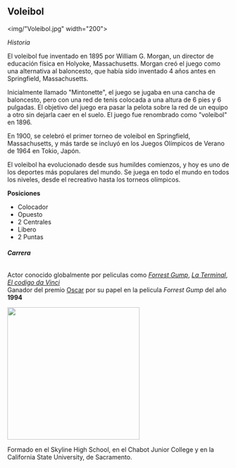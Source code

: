 ## Voleibol
<img/"Voleibol.jpg" width="200">

*Historia*

El voleibol fue inventado en 1895 por William G. Morgan, un director de educación física en Holyoke, Massachusetts. Morgan creó el juego como una alternativa al baloncesto, que había sido inventado 4 años antes en Springfield, Massachusetts.

Inicialmente llamado "Mintonette", el juego se jugaba en una cancha de baloncesto, pero con una red de tenis colocada a una altura de 6 pies y 6 pulgadas. El objetivo del juego era pasar la pelota sobre la red de un equipo a otro sin dejarla caer en el suelo. El juego fue renombrado como "voleibol" en 1896.

En 1900, se celebró el primer torneo de voleibol en Springfield, Massachusetts, y más tarde se incluyó en los Juegos Olímpicos de Verano de 1964 en Tokio, Japón.

El voleibol ha evolucionado desde sus humildes comienzos, y hoy es uno de los deportes más populares del mundo. Se juega en todo el mundo en todos los niveles, desde el recreativo hasta los torneos olímpicos.


**Posiciones**
- Colocador
- Opuesto
- 2 Centrales
- Libero
- 2 Puntas 
###### **Carrera**

Actor conocido globalmente por peliculas como [*Forrest Gump*](https://es.wikipedia.org/wiki/Forrest_Gump_(pel%C3%ADcula)), [*La Terminal*](https://es.wikipedia.org/wiki/La_terminal_(pel%C3%ADcula_de_2004)), [*El codigo da Vinci*](https://es.wikipedia.org/wiki/El_c%C3%B3digo_Da_Vinci)  
Ganador del premio [Oscar](https://es.wikipedia.org/wiki/Premios_%C3%93scar) por su papel en la pelicula *Forrest Gump* del año **1994**

<img src="https://www.portalisimo.com/wp-content/uploads/2017/11/Voleibol-e1512054615116-scaled.jpg" width="300">

Formado en el Skyline High School, en el Chabot Junior College y en la California State University, de Sacramento.
